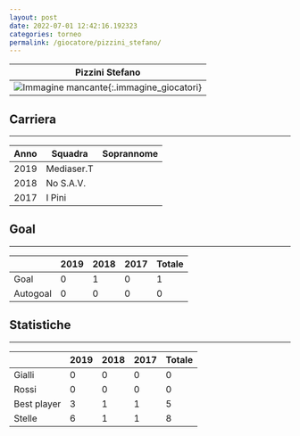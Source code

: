 ```yaml
---
layout: post
date: 2022-07-01 12:42:16.192323
categories: torneo
permalink: /giocatore/pizzini_stefano/
---
```

<link rel='stylesheets' href='./../assets/giocatori.css'>

| Pizzini Stefano |
|:-----:|
| ![Immagine mancante]('./../../assets/giocatori/pizzini_stefano.png){:.immagine_giocatori} |


## Carriera
----

|Anno|Squadra|Soprannome|
|:---:|---|---|
|2019|Mediaser.T||
|2018|No S.A.V.||
|2017|I Pini||


## Goal
----

| |2019|2018|2017| Totale |
|---|---|---|---|---|
|Goal|0|1|0|1|
|Autogoal|0|0|0|0|


## Statistiche
----

| |2019|2018|2017| Totale |
|---|---|---|---|---|
|Gialli|0|0|0|0|
|Rossi|0|0|0|0|
|Best player|3|1|1|5|
|Stelle|6|1|1|8|